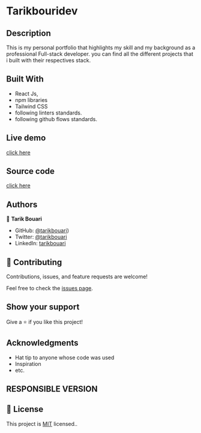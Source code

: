 
# Tarikbouridev

## Description

This is my personal portfolio that highlights my skill and my background as a professional Full-stack developer. 
you can find all  the different projects that i built with their respectives stack.  

## Built With

- React Js,
- npm libraries
- Tailwind CSS 
- following linters standards.
- following github flows standards.

## Live demo 
[click here](https://tarikbouari.github.io/My-Portfolio-Website/)

## Source code 
[click here](https://github.com/tarikbouari/My-Portfolio-Website)
## Authors

👤 **Tarik Bouari**

- GitHub: [@tarikbouari](https://github.com/tarikbouari))
- Twitter: [@tarikbouari](https://twitter.com/TarikBouari)
- LinkedIn: [tarikbouari](https://www.linkedin.com/in/tarik-bouari-44b7191a6/)

## 🤝 Contributing

Contributions, issues, and feature requests are welcome!

Feel free to check the [issues page](../../issues/).

## Show your support

Give a ⭐️ if you like this project!

## Acknowledgments

- Hat tip to anyone whose code was used
- Inspiration
- etc.

## RESPONSIBLE VERSION 

## 📝 License

This project is [MIT](./MIT.md) licensed..
